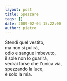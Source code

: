 ```yaml
---
layout: post
title: Spezzare
tags: []
date: 2009-02-04 15:22:00
author: pietro
---
```

Stendi quel vestito,<br/>ma non si pulirà,<br/>odio e sangue imbevuto,<br/>il sole non lo guarirà,<br/>vedrai forse che l'unica via,<br/>spezzando la luce,<br/>è solo la mia.

